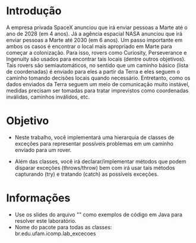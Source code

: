 # Introdução
A empresa privada SpaceX anunciou que irá enviar pessoas a Marte até o ano de 2028 (em 4 anos). Já a agência espacial NASA anunciou que irá enviar pessoas a Marte até 2030 (em 6 anos). Um passo importante em ambos os casos é encontrar o local mais apropriado em Marte para começar a colonização. Para isso, rovers como Curiosity, Perseverance e Ingenuity são usados para encontrar tais locais (dentre outros objetivos). Tais rovers são semiautomáticos, no sentido que um caminho básico (lista de coordenadas) é enviado para eles a partir da Terra e eles seguem o caminho tomando decisões locais quando necessário. Entretanto, como os dados enviados da Terra seguem um meio de comunicação muito instável, medidas precisam ser tomadas para tratar imprevistos como coordenadas inválidas, caminhos inválidos, etc.

# Objetivo
- Neste trabalho, você implementará uma hierarquia de classes de exceções para representar possíveis problemas em um caminho enviado para um rover.

- Além das classes, você irá declarar/implementar métodos que podem disparar exceções (throws/throw) bem com irá usar tais métodos capturando (try) e tratando (catch) as possíveis exceções.

# Informações
- Use os slides do arquivo "" como exemplos de código em Java para resolver este laboratório.
- Nome do pacote para todas as classes: br.edu.ufam.icomp.lab_excecoes